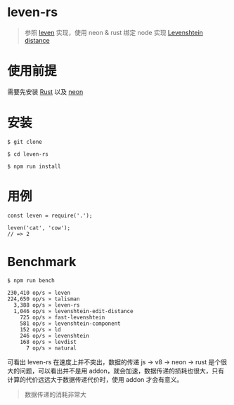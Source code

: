 # leven-rs

> 参照 [leven](https://github.com/sindresorhus/leven) 实现，使用 neon & rust 绑定 node 实现  [Levenshtein distance](https://en.wikipedia.org/wiki/Levenshtein_distance)

# 使用前提
需要先安装 [Rust](https://www.rust-lang.org) 以及 [neon](https://neon-bindings.com/docs/getting-started)

# 安装

```
$ git clone 

$ cd leven-rs

$ npm run install
```

# 用例

```
const leven = require('.');

leven('cat', 'cow');
// => 2
```

# Benchmark

```
$ npm run bench
```

```
230,410 op/s » leven
224,650 op/s » talisman
  3,388 op/s » leven-rs
  1,046 op/s » levenshtein-edit-distance
    725 op/s » fast-levenshtein
    581 op/s » levenshtein-component
    152 op/s » ld
    246 op/s » levenshtein
    168 op/s » levdist
      7 op/s » natural
```

可看出 leven-rs 在速度上并不突出，数据的传递 js -> v8 -> neon -> rust 是个很大的问题，可以看出并不是用 addon，就会加速，数据传递的损耗也很大，只有计算的代价远远大于数据传递代价时，使用 addon 才会有意义。

> 数据传递的消耗非常大